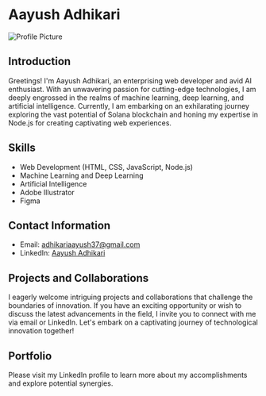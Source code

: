 # Aayush Adhikari

![Profile Picture](/path/to/profile_picture.png)

## Introduction

Greetings! I'm Aayush Adhikari, an enterprising web developer and avid AI enthusiast. With an unwavering passion for cutting-edge technologies, I am deeply engrossed in the realms of machine learning, deep learning, and artificial intelligence. Currently, I am embarking on an exhilarating journey exploring the vast potential of Solana blockchain and honing my expertise in Node.js for creating captivating web experiences.

## Skills

- Web Development (HTML, CSS, JavaScript, Node.js)
- Machine Learning and Deep Learning
- Artificial Intelligence
- Adobe Illustrator
- Figma

## Contact Information

- Email: adhikariaayush37@gmail.com
- LinkedIn: [Aayush Adhikari](https://www.linkedin.com/in/aayush-adhikari-040143209/)

## Projects and Collaborations

I eagerly welcome intriguing projects and collaborations that challenge the boundaries of innovation. If you have an exciting opportunity or wish to discuss the latest advancements in the field, I invite you to connect with me via email or LinkedIn. Let's embark on a captivating journey of technological innovation together!

## Portfolio

Please visit my LinkedIn profile to learn more about my accomplishments and explore potential synergies.

